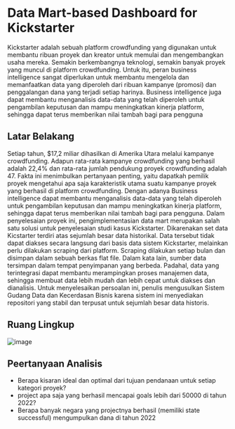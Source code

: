 # Data Mart-based Dashboard for Kickstarter
Kickstarter adalah sebuah platform crowdfunding yang digunakan untuk membantu ribuan proyek dan kreator untuk memulai dan mengembangkan usaha mereka. Semakin berkembangnya teknologi, semakin banyak proyek yang muncul di platform crowdfunding. Untuk itu, peran business intelligence sangat diperlukan untuk membantu mengelola dan memanfaatkan data yang diperoleh dari ribuan kampanye (promosi) dan penggalangan dana yang terjadi setiap harinya. Business intelligence juga dapat membantu menganalisis data-data  yang telah diperoleh untuk pengambilan keputusan dan mampu meningkatkan kinerja platform, sehingga dapat terus memberikan nilai tambah bagi para pengguna

## Latar Belakang
Setiap tahun, $17,2 miliar dihasilkan di Amerika Utara melalui kampanye crowdfunding. Adapun rata-rata kampanye crowdfunding yang berhasil adalah 22,4% dan rata-rata jumlah pendukung proyek crowdfunding adalah 47. Fakta ini menimbulkan pertanyaan penting, yaitu dapatkah pemilik proyek mengetahui apa saja karakteristik utama suatu kampanye proyek yang berhasil di platform crowdfunding. Dengan adanya Business intelligence dapat membantu menganalisis data-data  yang telah diperoleh untuk pengambilan keputusan dan mampu meningkatkan kinerja platform, sehingga dapat terus memberikan nilai tambah bagi para pengguna. Dalam penyelesaian proyek ini, pengimplementasian  data mart merupakan salah satu solusi untuk  penyelesaian studi kasus Kickstarter. Dikarenakan set data Kicstarter terdiri atas sejumlah besar data historikal. Data tersebut tidak dapat diakses secara langsung dari basis data sistem Kickstarter, melainkan perlu dilakukan scraping dari platform. Scraping dilakukan setiap bulan dan disimpan dalam sebuah berkas flat file. Dalam kata lain, sumber data tersimpan dalam tempat penyimpanan yang berbeda. Padahal, data yang terintegrasi dapat membantu merampingkan proses manajemen data, sehingga membuat data lebih mudah dan lebih cepat untuk diakses dan dianalisis. Untuk menyelesaikan persoalan ini, penulis mengusulkan Sistem Gudang Data dan Kecerdasan Bisnis karena sistem ini menyediakan repositori yang stabil dan terpusat untuk sejumlah besar data historis.

## Ruang Lingkup

![image](https://github.com/esrahanamnrg/Kickstarter-Data-Mart-and-Dashboard-Group-03/assets/70991904/9f8642aa-caf8-4b35-a32c-928b653ad1bf)


## Peertanyaan Analisis
- Berapa kisaran ideal dan optimal dari tujuan pendanaan untuk setiap kategori proyek?
- project apa saja yang berhasil mencapai goals lebih dari 50000 di tahun  2022?
- Berapa banyak negara yang projectnya berhasil (memiliki state successful) mengumpulkan dana di tahun 2022

